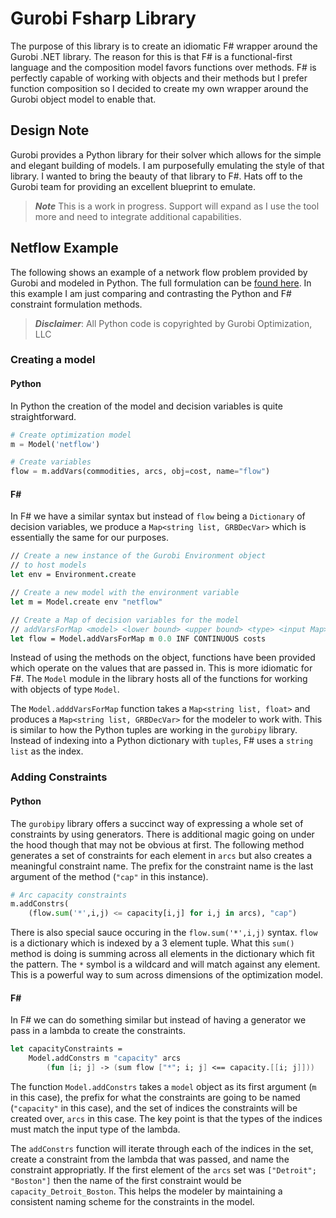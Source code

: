 # Gurobi Fsharp Library

The purpose of this library is to create an idiomatic F# wrapper around the Gurobi .NET library. The reason for this is that F# is a functional-first language and the composition model favors functions over methods. F# is perfectly capable of working with objects and their methods but I prefer function composition so I decided to create my own wrapper around the Gurobi object model to enable that.

## Design Note

Gurobi provides a Python library for their solver which allows for the simple and elegant building of models. I am purposefully emulating the style of that library. I wanted to bring the beauty of that library to F#. Hats off to the Gurobi team for providing an excellent blueprint to emulate.

> ***Note*** This is a work in progress. Support will expand as I use the tool more and need to integrate additional capabilities.

## Netflow Example

The following shows an example of a network flow problem provided by Gurobi and modeled in Python. The full formulation can be [found here](http://www.gurobi.com/documentation/8.0/examples/netflow_py.html). In this example I am just comparing and contrasting the Python and F# constraint formulation methods.

> ***Disclaimer***: All Python code is copyrighted by Gurobi Optimization, LLC

### Creating a model

#### Python

In Python the creation of the model and decision variables is quite straightforward.

```python
# Create optimization model
m = Model('netflow')

# Create variables
flow = m.addVars(commodities, arcs, obj=cost, name="flow")
```

#### F#

In F# we have a similar syntax but instead of `flow` being a `Dictionary` of decision variables, we produce a `Map<string list, GRBDecVar>` which is essentially the same for our purposes.

```fsharp
// Create a new instance of the Gurobi Environment object
// to host models
let env = Environment.create

// Create a new model with the environment variable
let m = Model.create env "netflow"

// Create a Map of decision variables for the model
// addVarsForMap <model> <lower bound> <upper bound> <type> <input Map>
let flow = Model.addVarsForMap m 0.0 INF CONTINUOUS costs
```

Instead of using the methods on the object, functions have been provided which operate on the values that are passed in. This is more idiomatic for F#. The `Model` module in the library hosts all of the functions for working with objects of type `Model`.

The `Model.adddVarsForMap` function takes a `Map<string list, float>` and produces a `Map<string list, GRBDecVar>` for the modeler to work with. This is similar to how the Python tuples are working in the `gurobipy` library. Instead of indexing into a Python dictionary with `tuples`, F# uses a `string list` as the index.

### Adding Constraints

#### Python
The `gurobipy` library offers a succinct way of expressing a whole set of constraints by using generators. There is additional magic going on under the hood though that may not be obvious at first. The following method generates a set of constraints for each element in `arcs` but also creates a meaningful constraint name. The prefix for the constraint name is the last argument of the method (`"cap"` in this instance).

```python
# Arc capacity constraints
m.addConstrs(
    (flow.sum('*',i,j) <= capacity[i,j] for i,j in arcs), "cap")
```


There is also special sauce occuring in the `flow.sum('*',i,j)` syntax. `flow` is a dictionary which is indexed by a 3 element tuple. What this `sum()` method is doing is summing across all elements in the dictionary which fit the pattern. The `*` symbol is a wildcard and will match against any element. This is a powerful way to sum across dimensions of the optimization model.

#### F#

In F# we can do something similar but instead of having a generator we pass in a lambda to create the constraints.

```fsharp
let capacityConstraints =
    Model.addConstrs m "capacity" arcs
        (fun [i; j] -> (sum flow ["*"; i; j] <== capacity.[[i; j]]))
```

The function `Model.addConstrs` takes a `model` object as its first argument (`m` in this case), the prefix for what the constraints are going to be named (`"capacity"` in this case), and the set of indices the constraints will be created over, `arcs` in this case. The key point is that the types of the indices must match the input type of the lambda.

The `addConstrs` function will iterate through each of the indices in the set, create a constraint from the lambda that was passed, and name the constraint appropriatly. If the first element of the `arcs` set was `["Detroit"; "Boston"]` then the name of the first constraint would be `capacity_Detroit_Boston`. This helps the modeler by maintaining a consistent naming scheme for the constraints in the model.
